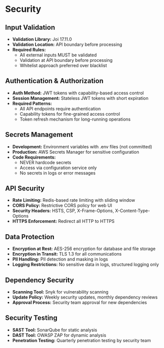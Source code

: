 # Security

## Input Validation
- **Validation Library:** Joi 17.11.0
- **Validation Location:** API boundary before processing
- **Required Rules:**
  - All external inputs MUST be validated
  - Validation at API boundary before processing
  - Whitelist approach preferred over blacklist

## Authentication & Authorization
- **Auth Method:** JWT tokens with capability-based access control
- **Session Management:** Stateless JWT tokens with short expiration
- **Required Patterns:**
  - All API endpoints require authentication
  - Capability tokens for fine-grained access control
  - Token refresh mechanism for long-running operations

## Secrets Management
- **Development:** Environment variables with .env files (not committed)
- **Production:** AWS Secrets Manager for sensitive configuration
- **Code Requirements:**
  - NEVER hardcode secrets
  - Access via configuration service only
  - No secrets in logs or error messages

## API Security
- **Rate Limiting:** Redis-based rate limiting with sliding window
- **CORS Policy:** Restrictive CORS policy for web UI
- **Security Headers:** HSTS, CSP, X-Frame-Options, X-Content-Type-Options
- **HTTPS Enforcement:** Redirect all HTTP to HTTPS

## Data Protection
- **Encryption at Rest:** AES-256 encryption for database and file storage
- **Encryption in Transit:** TLS 1.3 for all communications
- **PII Handling:** PII detection and masking in logs
- **Logging Restrictions:** No sensitive data in logs, structured logging only

## Dependency Security
- **Scanning Tool:** Snyk for vulnerability scanning
- **Update Policy:** Weekly security updates, monthly dependency reviews
- **Approval Process:** Security team approval for new dependencies

## Security Testing
- **SAST Tool:** SonarQube for static analysis
- **DAST Tool:** OWASP ZAP for dynamic analysis
- **Penetration Testing:** Quarterly penetration testing by security team
